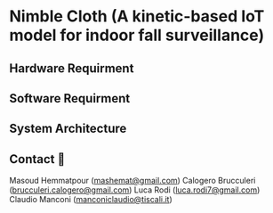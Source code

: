 # Nimble Cloth (A kinetic-based IoT model for indoor fall surveillance)


## Hardware Requirment


## Software Requirment


## System Architecture


## Contact :e-mail:

Masoud Hemmatpour (mashemat@gmail.com)
Calogero Brucculeri (brucculeri.calogero@gmail.com)
Luca Rodi (luca.rodi7@gmail.com)
Claudio Manconi (manconiclaudio@tiscali.it)

